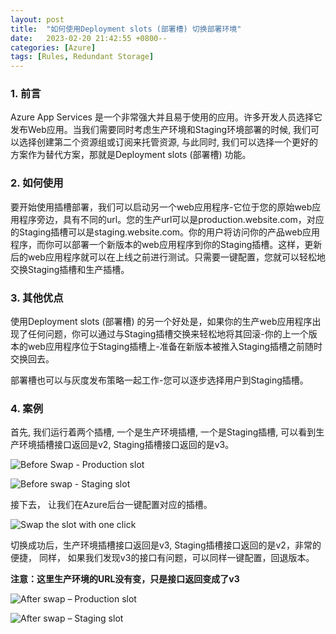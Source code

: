 ```yaml
---
layout: post
title:  "如何使用Deployment slots (部署槽) 切换部署环境"
date:   2023-02-20 21:42:55 +0800--
categories: [Azure]
tags: [Rules, Redundant Storage]  
---
```


### 1. 前言

Azure App Services 是一个非常强大并且易于使用的应用。许多开发人员选择它发布Web应用。当我们需要同时考虑生产环境和Staging环境部署的时候, 我们可以选择创建第二个资源组或订阅来托管资源, 与此同时, 我们可以选择一个更好的方案作为替代方案，那就是Deployment slots (部署槽) 功能。

### 2. 如何使用

要开始使用插槽部署，我们可以启动另一个web应用程序-它位于您的原始web应用程序旁边，具有不同的url。您的生产url可以是production.website.com，对应的Staging插槽可以是staging.website.com。你的用户将访问你的产品web应用程序，而你可以部署一个新版本的web应用程序到你的Staging插槽。这样，更新后的web应用程序就可以在上线之前进行测试。只需要一键配置，您就可以轻松地交换Staging插槽和生产插槽。

### 3. 其他优点

使用Deployment slots (部署槽) 的另一个好处是，如果你的生产web应用程序出现了任何问题，你可以通过与Staging插槽交换来轻松地将其回滚-你的上一个版本的web应用程序位于Staging插槽上-准备在新版本被推入Staging插槽之前随时交换回去。

部署槽也可以与灰度发布策略一起工作-您可以逐步选择用户到Staging插槽。

### 4. 案例

首先, 我们运行着两个插槽, 一个是生产环境插槽, 一个是Staging插槽, 可以看到生产环境插槽接口返回是v2, Staging插槽接口返回的是v3。

![Before Swap - Production slot](https://ssw.com.au/rules/static/5838293634436856854ae3db3904618d/2bef9/azure-slot-1.png)

![Before swap - Staging slot](https://ssw.com.au/rules/static/86f1a0158ddd8afe1930cdf5d1839d14/2bef9/azure-slot-2.png)

接下去， 让我们在Azure后台一键配置对应的插槽。

![Swap the slot with one click](https://ssw.com.au/rules/static/dc0b982fd0351befe10b583b545625c9/2bef9/azure-slot-3.png)

切换成功后，生产环境插槽接口返回是v3, Staging插槽接口返回的是v2，非常的便捷， 同样， 如果我们发现v3的接口有问题，可以同样一键配置，回退版本。

**注意：这里生产环境的URL没有变，只是接口返回变成了v3**

![After swap – Production slot](https://ssw.com.au/rules/static/f293bcef838a9fe90bb4e8ba047af6cc/2bef9/azure-slot-4.png)

![After swap – Staging slot](https://ssw.com.au/rules/static/c023071468d612e177501a668f674068/2bef9/azure-slot-5.png)